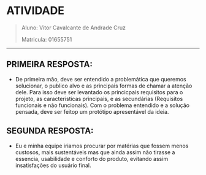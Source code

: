 # ATIVIDADE
> Aluno: Vitor Cavalcante de Andrade Cruz
> 
> Matricula: 01655751
___________________________________________

## PRIMEIRA RESPOSTA:

* De primeira mão, deve ser entendido a problemática que queremos solucionar, o publico alvo e as principais formas de chamar a atenção dele. Para isso deve ser levantado os princicpais requisitos para o projeto, as caracteristicas principais, e as secundárias (Requisitos funcionais e não funcionais). Com o problema entendido e a solução pensada, deve ser feitop um protótipo apresentável da ideia.

## SEGUNDA RESPOSTA:

* Eu e minha equipe iriamos procurar por matérias que fossem menos custosos, mais sustentáveis mas que ainda assim não tirasse a essencia, usabilidade e conforto do produto, evitando assim insatisfações do usuário final.

